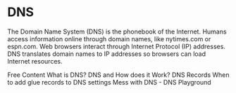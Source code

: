 # DNS
The Domain Name System (DNS) is the phonebook of the Internet. Humans access information online through domain names, like nytimes.com or espn.com. Web browsers interact through Internet Protocol (IP) addresses. DNS translates domain names to IP addresses so browsers can load Internet resources.

<ResourceGroupTitle>Free Content</ResourceGroupTitle>
<BadgeLink colorScheme='yellow' badgeText='Read' href='https://www.cloudflare.com/en-gb/learning/dns/what-is-dns/'>What is DNS?</BadgeLink>
<BadgeLink badgeText='Watch' href='https://www.youtube.com/watch?v=Wj0od2ag5sk'>DNS and How does it Work?</BadgeLink>
<BadgeLink badgeText='Watch' href='https://www.youtube.com/watch?v=7lxgpKh_fRY'>DNS Records</BadgeLink>
<BadgeLink badgeText='Watch' href='https://www.youtube.com/watch?v=e48AyJOA9W8'>When to add glue records to DNS settings</BadgeLink>
<BadgeLink colorScheme='green' badgeText='Visit' href='https://messwithdns.net/'>Mess with DNS - DNS Playground</BadgeLink>
